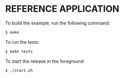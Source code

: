 REFERENCE APPLICATION
==========================

To build the example, run the following command:

``` bash
$ make
```
To run the tests:

``` bash
$ make tests
```
To start the release in the foreground:

``` bash
$ ./start.sh
```
